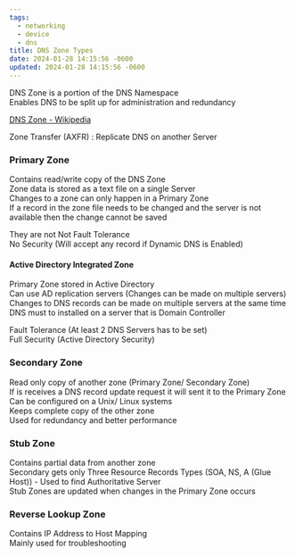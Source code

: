 ```yaml
---
tags:
  - networking
  - device
  - dns
title: DNS Zone Types
date: 2024-01-28 14:15:56 -0600
updated: 2024-01-28 14:15:56 -0600
---
```


DNS Zone is a portion of the DNS Namespace  
Enables DNS to be split up for administration and redundancy  

[DNS Zone - Wikipedia](https://en.wikipedia.org/wiki/DNS_zone)

Zone Transfer (AXFR) : Replicate DNS on another Server

### Primary Zone
Contains read/write copy of the DNS Zone  
Zone data is stored as a text file on a single Server  
Changes to a zone can only happen in a Primary Zone  
If a record in the zone file needs to be changed and the server is not available then the change cannot be saved  

They are not Not Fault Tolerance  
No Security (Will accept any record if Dynamic DNS is Enabled)

#### Active Directory Integrated Zone
Primary Zone stored in Active Directory  
Can use AD replication servers (Changes can be made on multiple servers)  
Changes to DNS records can be made on multiple servers at the same time  
DNS must to installed on a server that is Domain Controller  

Fault Tolerance (At least 2 DNS Servers has to be set)  
Full Security (Active Directory Security)

### Secondary Zone
Read only copy of another zone (Primary Zone/ Secondary Zone)  
If is receives a DNS record update request it will sent it to the Primary Zone  
Can be configured on a Unix/ Linux systems  
Keeps complete copy of the other zone  
Used for redundancy and better performance

### Stub Zone
Contains partial data from another zone  
Secondary gets only Three Resource Records Types (SOA, NS, A (Glue Host)) - Used to find Authoritative Server  
Stub Zones are updated when changes in the Primary Zone occurs

### Reverse Lookup Zone
Contains IP Address to Host Mapping  
Mainly used for troubleshooting  
